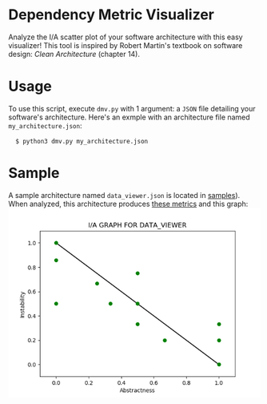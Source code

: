 # Dependency Metric Visualizer
Analyze the I/A scatter plot of your software architecture with this easy visualizer! This tool is inspired by Robert Martin's textbook on software design: *Clean Architecture* (chapter 14).

# Usage
To use this script, execute `dmv.py` with 1 argument: a `JSON` file detailing your software's architecture. Here's an exmple with an architecture file named `my_architecture.json`:
```
  $ python3 dmv.py my_architecture.json
```

# Sample
A sample architecture named `data_viewer.json` is located in [samples](../samples/data_viewer.json)). When analyzed, this architecture produces [these metrics](../samples/data_viewer.data) and this graph:   
![GRAPH NOT AVAILABLE](../samples/data_viewer.png)
